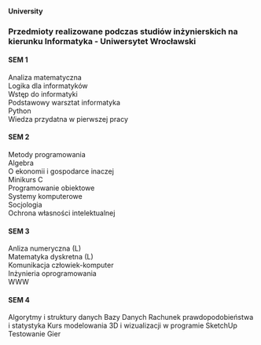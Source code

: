 #### University
### Przedmioty realizowane podczas studiów inżynierskich na kierunku Informatyka - Uniwersytet Wrocławski

#### SEM 1
Analiza matematyczna  
Logika dla informatyków  
Wstęp do informatyki  
Podstawowy warsztat informatyka  
Python  
Wiedza przydatna w pierwszej pracy  

#### SEM 2
Metody programowania  
Algebra  
O ekonomii i gospodarce inaczej  
Minikurs C  
Programowanie obiektowe  
Systemy komputerowe  
Socjologia  
Ochrona własności intelektualnej  

#### SEM 3
Anliza numeryczna (L)  
Matematyka dyskretna (L)  
Komunikacja człowiek-komputer  
Inżynieria oprogramowania  
WWW  

#### SEM 4
Algorytmy i struktury danych
Bazy Danych
Rachunek prawdopodobieństwa i statystyka
Kurs modelowania 3D i wizualizacji w programie SketchUp
Testowanie Gier
